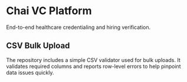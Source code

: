 # Chai VC Platform

End-to-end healthcare credentialing and hiring verification.

## CSV Bulk Upload

The repository includes a simple CSV validator used for bulk uploads. It
validates required columns and reports row-level errors to help pinpoint data
issues quickly.
